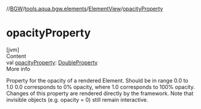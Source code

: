 //[BGW](../../../index.md)/[tools.aqua.bgw.elements](../index.md)/[ElementView](index.md)/[opacityProperty](opacity-property.md)



# opacityProperty  
[jvm]  
Content  
val [opacityProperty](opacity-property.md): [DoubleProperty](../../tools.aqua.bgw.observable/-double-property/index.md)  
More info  


Property for the opacity of a rendered Element. Should be in range 0.0 to 1.0 0.0 corresponds to 0% opacity, where 1.0 corresponds to 100% opacity. Changes of this property are rendered directly by the framework. Note that invisible objects (e.g. opacity = 0) still remain interactive.

  



